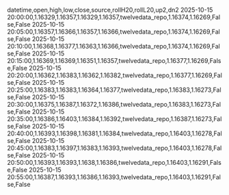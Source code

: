 datetime,open,high,low,close,source,rollH20,rollL20,up2,dn2
2025-10-15 20:00:00,1.16329,1.16357,1.16329,1.16357,twelvedata_repo,1.16374,1.16269,False,False
2025-10-15 20:05:00,1.16357,1.16366,1.16357,1.16366,twelvedata_repo,1.16374,1.16269,False,False
2025-10-15 20:10:00,1.16368,1.16377,1.16363,1.16366,twelvedata_repo,1.16374,1.16269,False,False
2025-10-15 20:15:00,1.16369,1.16369,1.16351,1.16357,twelvedata_repo,1.16377,1.16269,False,False
2025-10-15 20:20:00,1.16362,1.16383,1.16362,1.16382,twelvedata_repo,1.16377,1.16269,False,False
2025-10-15 20:25:00,1.16383,1.16383,1.16364,1.16377,twelvedata_repo,1.16383,1.16273,False,False
2025-10-15 20:30:00,1.16375,1.16387,1.16372,1.16386,twelvedata_repo,1.16383,1.16273,False,False
2025-10-15 20:35:00,1.16386,1.16403,1.16384,1.16392,twelvedata_repo,1.16387,1.16273,False,False
2025-10-15 20:40:00,1.16393,1.16398,1.16381,1.16384,twelvedata_repo,1.16403,1.16278,False,False
2025-10-15 20:45:00,1.16383,1.16397,1.16383,1.16393,twelvedata_repo,1.16403,1.16278,False,False
2025-10-15 20:50:00,1.16393,1.16393,1.1638,1.16386,twelvedata_repo,1.16403,1.16291,False,False
2025-10-15 20:55:00,1.16387,1.16393,1.16386,1.16393,twelvedata_repo,1.16403,1.16291,False,False
